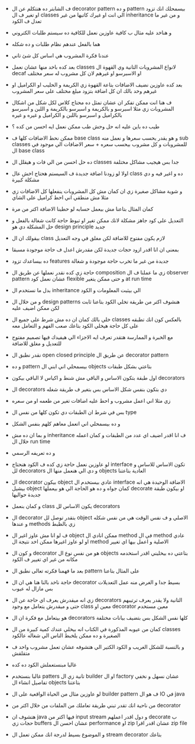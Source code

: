 - ف الشابتر ده هنتكلم عن ال decorator pattern و ده pattern بيسمحلك انك تزود او تغير ف ال classes الي انت او غيرك كاتبها من غير inheritance و من غير ما تعدل ف الكود 
- و هناخد عليه مثال ب كافية عاوزين نعمل للكافية ده سيستم طلبات الكتروني 
- هما بالفعل عندهم نظام طلبات و ده شكله
- عندنا فكرة المشروب هي اساس كل شئ تاني
- بعد كده باخد منها عشان نعمل classes لانواع المشروبات التانية وي القهوة ال decaf او الاسبرسو او غيرهم لان كل مشروب له سعر مختلف
- بعد كده عاوزين نضيف الاضافات بتاعة القهوة زي الكريمة و الحليب او الكراميل او غيرهم وخد بالك ان كل اضافة بتزود مبلغ مختلف على سعر المشروب
- ف هنا انت ممكن تفكر ان عشان تمثل ده محتاج كلاس لكل شكل من اشكال المشروبات زي مثلا اسبرسو و بالكريمة و اسبرسو بالكريمة و اللبن و اسبرسو بالكراميل و اسبرسو باللبن و الكراميل و غيره و غيره

- طيب ده باين عليه انه حل وحش طب ممكن نعمل ايه احسن من كده ؟
- ممكن نحط الاضافات كلها ف base class و هو يقدر يحسب سعرها و نعمل منه sub classes للمشروبات و كل مشروب بيحسب سعره + سعر الاضافات الي موجود في ال base class
- ده حل احسن من الي فات و هيقلل ال classes جدا بس هيجيب مشاكل مختلفة
- اولا لو زودنا اضافة جديدة ف السيستم هحتاج اخش عال class ده و اغير فيه و دي مشكلة كبيرة
- و شوية مشاكل صغيرة زي ان كمان مش كل المشروبات ينفعلها كل الاضافات زي مثلا مش منطقي اني احط كراميل على الشاي
- كمان المثال بتاعنا مش بيعمل حسابه لو حطينا الاضافة اكتر من مرة

- التعديل على كود جاهز مشكلة لانك ممكن تغير او تبوظ حاجة كانت شغالة بالفعل و حل المشكلة دي هو design principle جديد
- بيقولك ان ال class لازم يكون مفتوح للاضافة لكن مغلق في وجه التعديل
- بمعنى ان انا اقدر ازود حجات جديدة لكن مقدرش اعدل ف حاجة موجودة مسبقا 
- ده بيساعدك تزود features جديدة من غير ما تخرب حاجة موجودة و شغالة
- حاجة زي كده نقدر نعملها عن طريق ال composition زي ما عملنا ف ال observer pattern عشان نعمل كود flexible و حتى ممكن يتغير at run time
- بدل ما نستخدم ال inheritance الي بيثبت المعلومات و الكود 
- و من خلال ال design patterns هنشوف اكتر من طريقة تخلي الكود بتاعنا ثابت لكن ممكن اضيف عليه 
- خلي بالك كمان ان ده مش شرط على جميع ال classes بالعكس كون انك تطبقه على كل حاجة هيخلي الكود بتاعك صعب الفهم و التعامل معه
- مع الخبرة و الممارسة هتقدر تعرف ايه الاجزاء الي هيفيدك فيها تصميم مفتوح للتعديل و مغلق للاضافة

- نقدر نطبق ال open closed principle عن طريق ال decorator pattern 
- و ده pattern بيسمحلي اني ابني ال objects بتاعتي بشكل طبقات 
- اول طبقة بتكون الاساس و الباقي مش شنط و اكياس لا الباقي بيكون decorators
- ال decorators دي بتكون بنفس شكل الاساس بس بتغير ف طريقة شغله
- زي مثلا اني اعمل مشروب و احط عليه اضافات تغير من طعمه او من سعره
- بس في شرط ان الطبقات دي تكون كلها من نفس ال type 
- و ده بيسمحلي اني اتعمل معاهم كلهم بنفس الشكل
- و بما ان ده مش inheritance ف انا اقدر اضيف اي عدد من الطبقات و كمان اعمله خلال ال run time
- و ده تعريفه الرسمي

- لو عاوزين نعمل حاجة زي كده ف الكود هنحتاج interface تكون الاساس للاساس و لل decorators و دي الي هنعمل منها ال objects العادية بتاعتنا 
- ال decorator بيكون object عادي بيستخدم ال interface الاضافة الوحيدة هي انه بيشيل object كمان جواه و ده هو الحاجة الي هو بيعملها decorate او بيكون طبقة جديدة حواليها
- و كمان بنعمل class يكون الاساس لل decorators 
- ال decorator بتقدر توصل لل object الاصلي و ف نفس الوقت هي من نفس شكله و عندها methods زي بالظبط 
- ف لو انا مش عاوز اغير ال object ممكن انادي ال method في ال method عادي او لو عاوز اغيرها ممكن اخد نتيجة ال method الاصلية و اعمل بيها اي تغيير
- و كون ال decorator هو من نفس نوع ال objects بتاعتي ده بيخليني اقدر استخدمه مكانه من غير اي تغيير ف الكود 
- بعد ما فهمنا فكرته تعالى نطبق ال pattern على المثال بتاعنا

- حاجة ناخد بالنا هنا هي ان ال decorator بسيط جدا و الغرض منه عمل التعديلات بس مازال له عيوب
- زي انه ميقدرش يعرف اي حاجة عن ال decorators التانية ولا يقدر يعرف ترتيبهم حتى و ميقدرش يتعامل مع وجود class معين او decorator معين مستخدم
- هو بيتعامل مع فكرة ان ال decorators كلها نفس الشكل بس بتضيف بيانات مختلفة
- كمان من عيوبه المذكورة في الكتاب انه بيخلي عندك كمية كبيرة من ال classes الصغيرة و ده ممكن يلخبط الناس الي شغاله عالكود 
- و بالنسبة للشكل الغريب و الكود الكتير الي هتشوفه عشان تعمل مشروب واحد ف متقلقش
- غالبا مبنستعملش الكود ده كده
- غالبا بنستخدم patters تانية زي ال builder او ال factory عشان نسهل و نخفي تفاصيل انشاء ال objects بتاعتنا

- لو عاوزين مثال من الحياة الواقعية على ال builder pattern ف هو ال IO في java
- من ناحية انك تقدر تبني طريقة تعاملك من الملفات من خلال اكتر من decorator 
- هتشوف ان java فيها اكتر من input stream و دول اقدر اعملهم decorate ب حجات زي buffers عشان احسن ال performance او zip عشان اقدر اقرا zip file 
- و الموضوع بسيط لدرجة انك ممكن تعمل ال stream decorator بتاعك 
